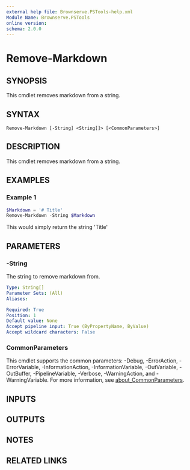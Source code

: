 ```yaml
---
external help file: Brownserve.PSTools-help.xml
Module Name: Brownserve.PSTools
online version:
schema: 2.0.0
---
```


# Remove-Markdown

## SYNOPSIS

This cmdlet removes markdown from a string.

## SYNTAX

```text
Remove-Markdown [-String] <String[]> [<CommonParameters>]
```

## DESCRIPTION

This cmdlet removes markdown from a string.

## EXAMPLES

### Example 1

```powershell
$Markdown = '# Title'
Remove-Markdown -String $Markdown
```

This would simply return the string 'Title'

## PARAMETERS

### -String

The string to remove markdown from.

```yaml
Type: String[]
Parameter Sets: (All)
Aliases:

Required: True
Position: 1
Default value: None
Accept pipeline input: True (ByPropertyName, ByValue)
Accept wildcard characters: False
```

### CommonParameters

This cmdlet supports the common parameters: -Debug, -ErrorAction, -ErrorVariable, -InformationAction, -InformationVariable, -OutVariable, -OutBuffer, -PipelineVariable, -Verbose, -WarningAction, and -WarningVariable. For more information, see [about_CommonParameters](http://go.microsoft.com/fwlink/?LinkID=113216).

## INPUTS

## OUTPUTS

## NOTES

## RELATED LINKS
